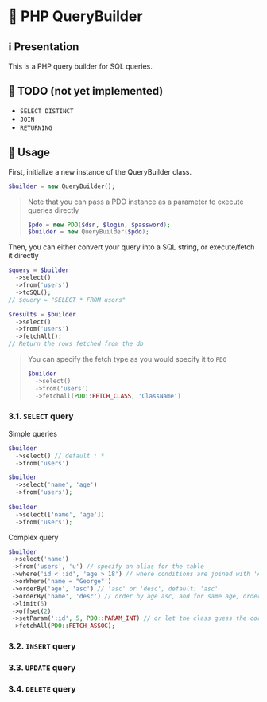 # 🔧 PHP QueryBuilder

## ℹ️ Presentation

This is a PHP query builder for SQL queries.

## 📝 TODO (not yet implemented)

- `SELECT DISTINCT`
- `JOIN`
- `RETURNING`

## 📘 Usage

First, initialize a new instance of the QueryBuilder class.

```php
$builder = new QueryBuilder();
```

> Note that you can pass a PDO instance as a parameter to execute queries directly
> ```php
> $pdo = new PDO($dsn, $login, $password);
> $builder = new QueryBuilder($pdo);
> ```

Then, you can either convert your query into a SQL string, or execute/fetch it directly

```php
$query = $builder
  ->select()
  ->from('users')
  ->toSQL();
// $query = "SELECT * FROM users"

$results = $builder
  ->select()
  ->from('users')
  ->fetchAll();
// Return the rows fetched from the db
```

> You can specify the fetch type as you would specify it to `PDO`
> ```php
> $builder
>   ->select()
>   ->from('users')
>   ->fetchAll(PDO::FETCH_CLASS, 'ClassName')
> ```

### 3.1. `SELECT` query

Simple queries
```php
$builder
  ->select() // default : *
  ->from('users')

$builder
  ->select('name', 'age')
  ->from('users');
  
$builder
  ->select(['name', 'age'])
  ->from('users');
```

Complex query
```php
$builder
 ->select('name')
 ->from('users', 'u') // specify an alias for the table
 ->where('id < :id', 'age > 18') // where conditions are joined with 'AND'
 ->orWhere('name = "George"')
 ->orderBy('age', 'asc') // 'asc' or 'desc', default: 'asc'
 ->orderBy('name', 'desc') // order by age asc, and for same age, order by name desc
 ->limit(5)
 ->offset(2)
 ->setParam(':id', 5, PDO::PARAM_INT) // or let the class guess the corresponding PDO type by omitting the last parameter
 ->fetchAll(PDO::FETCH_ASSOC);
```

### 3.2. `INSERT` query

### 3.3. `UPDATE` query

### 3.4. `DELETE` query








